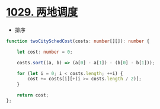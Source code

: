 
# [1029. 两地调度](https://leetcode-cn.com/problems/two-city-scheduling/)

- 排序

```ts
function twoCitySchedCost(costs: number[][]): number {

    let cost: number = 0;

    costs.sort((a, b) => (a[0] - a[1]) - (b[0] - b[1]));

    for (let i = 0; i < costs.length; ++i) {
        cost += costs[i][+(i >= costs.length / 2)];
    }

    return cost;
};
```
